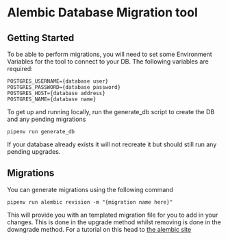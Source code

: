 # Alembic Database Migration tool

## Getting Started

To be able to perform migrations, you will need to set some Environment Variables for the tool to connect to your DB. 
The following variables are required:
```
POSTGRES_USERNAME={database user}
POSTGRES_PASSWORD={database password}
POSTGRES_HOST={database address}
POSTGRES_NAME={database name}
```

To get up and running locally, run the generate_db script to create the DB and any pending migrations
```shell
pipenv run generate_db
```

If your database already exists it will not recreate it but should still run any pending upgrades.

## Migrations

You can generate migrations using the following command
```shell
pipenv run alembic revision -m "{migration name here}" 
```

This will provide you with an templated migration file for you to add in your changes. This is done in the upgrade method
whilst removing is done in the downgrade method. For a tutorial on this head to [the alembic site](https://alembic.sqlalchemy.org/en/latest/tutorial.html)
